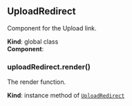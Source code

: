 <a name="UploadRedirect"></a>

## UploadRedirect
Component for the Upload link.

**Kind**: global class  
**Component**:   
<a name="UploadRedirect+render"></a>

### uploadRedirect.render()
The render function.

**Kind**: instance method of [<code>UploadRedirect</code>](#UploadRedirect)  
